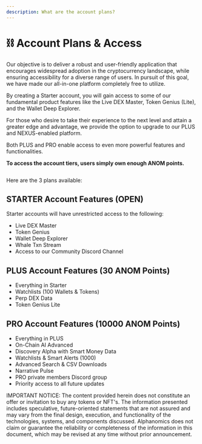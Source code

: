 ```yaml
---
description: What are the account plans?
---
```


# ⛓️ Account Plans & Access

Our objective is to deliver a robust and user-friendly application that encourages widespread adoption in the cryptocurrency landscape, while ensuring accessibility for a diverse range of users. In pursuit of this goal, we have made our all-in-one platform completely free to utilize.

By creating a Starter account, you will gain access to some of our fundamental product features like the Live DEX Master, Token Genius (Lite), and the Wallet Deep Explorer.

For those who desire to take their experience to the next level and attain a greater edge and advantage, we provide the option to upgrade to our PLUS and NEXUS-enabled platform.&#x20;

Both PLUS and PRO enable access to even more powerful features and functionalities.

**To access the account tiers, users simply own enough ANOM points.**

<figure><img src="../.gitbook/assets/Screenshot 2024-12-16 at 3.06.34 PM.png" alt=""><figcaption></figcaption></figure>

Here are the 3 plans available:

## STARTER Account Features (OPEN)

&#x20;Starter accounts will have unrestricted access to the following:

* Live DEX Master
* Token Genius&#x20;
* Wallet Deep Explorer
* Whale Txn Stream
* Access to our Community Discord Channel

## PLUS Account Features (30 ANOM Points)

* Everything in Starter
* Watchlists (100 Wallets & Tokens)
* Perp DEX Data
* Token Genius Lite

## PRO Account Features (10000 ANOM Points)

* Everything in PLUS
* On-Chain AI Advanced&#x20;
* Discovery Alpha with Smart Money Data
* Watchlists & Smart Alerts (1000)
* Advanced Search & CSV Downloads
* Narrative Pulse&#x20;
* PRO private members Discord group
* Priority access to all future updates













IMPORTANT NOTICE: The content provided herein does not constitute an offer or invitation to buy any tokens or NFT's. The information presented includes speculative, future-oriented statements that are not assured and may vary from the final design, execution, and functionality of the technologies, systems, and components discussed. Alphanomics does not claim or guarantee the reliability or completeness of the information in this document, which may be revised at any time without prior announcement.
